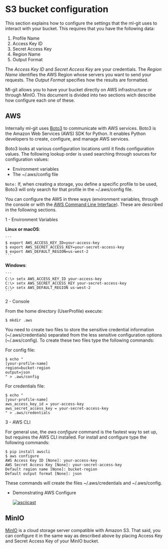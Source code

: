 # S3 bucket configuration #

This section explains how to configure the settings that the ml-git uses to interact with your bucket. This requires that you have the following data:

1. Profile Name
2. Access Key ID
3. Secret Access Key
4. Region Name
3. Output Format

The _Access Key ID_ and _Secret Access Key_ are your credentials. The _Region Name_ identifies the AWS Region whose servers you want to send your requests. The _Output Format_ specifies how the results are formatted.

Ml-git allows you to have your bucket directly on AWS infrastructure or through MinIO. This document is divided into two sections wich describe how configure each one of these.

## AWS ##

Internally ml-git uses [Boto3](https://github.com/boto/boto3) to communicate with AWS services. Boto3 is the Amazon Web Services (AWS) SDK for Python. 
It enables Python developers to create, configure, and manage AWS services.

Boto3 looks at various configuration locations until it finds configuration values. The following lookup order is used searching through sources for configuration values:

* Environment variables
* The ~/.aws/config file

```Note:``` 
If, when creating a storage, you define a specific profile to be used, Boto3 will only search for that profile in the ~/.aws/config file.

You can configure the AWS in three ways (environment variables, through the console or with the [AWS Command Line Interface](https://aws.amazon.com/cli/?nc1=h_ls)). These are described in the following sections.


1 - Environment Variables

   **Linux or macOS**:

    ```
    $ export AWS_ACCESS_KEY_ID=your-access-key
    $ export AWS_SECRET_ACCESS_KEY=your-secret-access-key
    $ export AWS_DEFAULT_REGION=us-west-2
    ```

   **Windows**:
    
    ```
    C:\> setx AWS_ACCESS_KEY_ID your-access-key
    C:\> setx AWS_SECRET_ACCESS_KEY your-secret-access-key
    C:\> setx AWS_DEFAULT_REGION us-west-2
    ```

2 -  Console 
   
   From the home directory (UserProfile) execute:   
            
   ```
   $ mkdir .aws
   ```
   
   You need to create two files to store the sensitive credential information (~/.aws/credentials) separated from the less sensitive configuration options (~/.aws/config). To create these two files type the following commands:
        
   For config file:
        
   ```
   $ echo "
   [your-profile-name]
   region=bucket-region
   output=json 
   " > .aws/config
   ```

   For credentials file:
   ```
   $ echo "
   [your-profile-name]
   aws_access_key_id = your-access-key
   aws_secret_access_key = your-secret-access-key     
   " > .aws/credentials
   ```

3 - AWS CLI

   For general use, the *aws configure* command is the fastest way to set up, but requires the AWS CLI installed. For install and configure type the following commands:

   ```
   $ pip install awscli
   $ aws configure
   AWS Access Key ID [None]: your-access-key
   AWS Secret Access Key [None]: your-secret-access-key
   Default region name [None]: bucket-region
   Default output format [None]: json
   ```

   These commands will create the files ~/.aws/credentials and ~/.aws/config.

- Demonstrating AWS Configure
  
  [![asciicast](https://asciinema.org/a/371052.svg)](https://asciinema.org/a/371052)
   
## MinIO ##

[MinIO](https://min.io/) is a cloud storage server compatible with Amazon S3. That said, you can configure it in the same way as described above by placing Access Key and Secret Access Key of your MinIO bucket.



